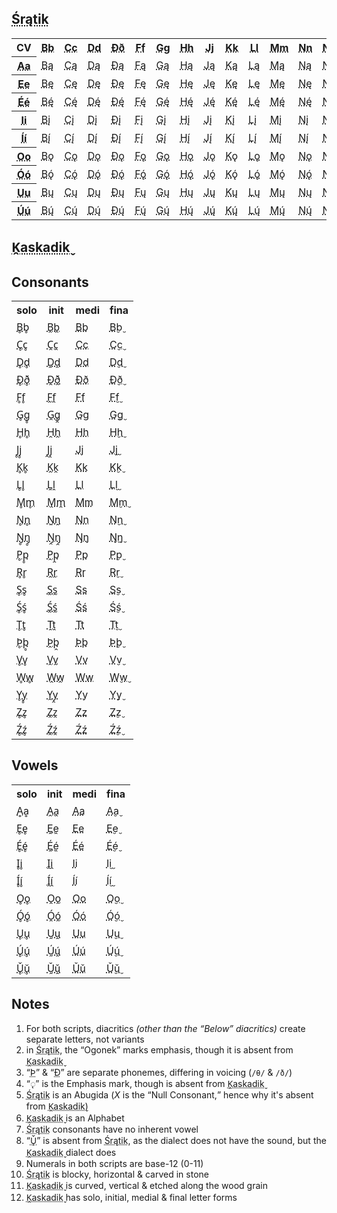 <!doctype html><html><head><title>Śrątik &amp; Kaskadik</title><link rel="stylesheet" href="neo.css"></head><body><section class="mono" id="stratic"><h1><abbr title="Stratic">Śrątik</abbr></h1><div class="table-wrapper"><table><tr><th>CV</th><th><abbr title="B">Bb</abbr></th><th><abbr title="Ch">Cc</abbr></th><th><abbr title="D">Dd</abbr></th><th><abbr title="Dh">Ðð</abbr></th><th><abbr title="F">Ff</abbr></th><th><abbr title="G">Gg</abbr></th><th><abbr title="H">Hh</abbr></th><th><abbr title="J">Jj</abbr></th><th><abbr title="K">Kk</abbr></th><th><abbr title="L">Ll</abbr></th><th><abbr title="M">Mm</abbr></th><th><abbr title="N">Nn</abbr></th><th><abbr title="Ng">Ŋŋ</abbr></th><th><abbr title="P">Pp</abbr></th><th><abbr title="R">Rr</abbr></th><th><abbr title="S">Ss</abbr></th><th><abbr title="Sh">Śś</abbr></th><th><abbr title="T">Tt</abbr></th><th><abbr title="Th">Þþ</abbr></th><th><abbr title="V">Vv</abbr></th><th><abbr title="W">Ww</abbr></th><th><abbr title="[null]">Xx</abbr></th><th><abbr title="Y">Yy</abbr></th><th><abbr title="Z">Zz</abbr></th><th><abbr title="Zh">Źź</abbr></th></tr><tr><th><abbr title="A">Aa</abbr></th><td><abbr title="Ba">Bą</abbr></td><td><abbr title="Cha">Cą</abbr></td><td><abbr title="Da">Dą</abbr></td><td><abbr title="Dha">Ðą</abbr></td><td><abbr title="Fa">Fą</abbr></td><td><abbr title="Ga">Gą</abbr></td><td><abbr title="Ha">Hą</abbr></td><td><abbr title="Ja">Ją</abbr></td><td><abbr title="Ka">Ką</abbr></td><td><abbr title="La">Lą</abbr></td><td><abbr title="Ma">Mą</abbr></td><td><abbr title="Na">Ną</abbr></td><td><abbr title="Nga">Ŋą</abbr></td><td><abbr title="Pa">Pą</abbr></td><td><abbr title="Ra">Rą</abbr></td><td><abbr title="Sa">Są</abbr></td><td><abbr title="Sha">Śą</abbr></td><td><abbr title="Ta">Tą</abbr></td><td><abbr title="Tha">Þą</abbr></td><td><abbr title="Va">Vą</abbr></td><td><abbr title="Wa">Wą</abbr></td><td><abbr title="A">Xą</abbr></td><td><abbr title="Ya">Yą</abbr></td><td><abbr title="Za">Zą</abbr></td><td><abbr title="Zha">Źą</abbr></td></tr><tr><th><abbr title="E">Ee</abbr></th><td><abbr title="Be">Bę</abbr></td><td><abbr title="Che">Cę</abbr></td><td><abbr title="De">Dę</abbr></td><td><abbr title="Dhe">Ðę</abbr></td><td><abbr title="Fe">Fę</abbr></td><td><abbr title="Ge">Gę</abbr></td><td><abbr title="He">Hę</abbr></td><td><abbr title="Je">Ję</abbr></td><td><abbr title="Ke">Kę</abbr></td><td><abbr title="Le">Lę</abbr></td><td><abbr title="Me">Mę</abbr></td><td><abbr title="Ne">Nę</abbr></td><td><abbr title="Nge">Ŋę</abbr></td><td><abbr title="Pe">Pę</abbr></td><td><abbr title="Re">Rę</abbr></td><td><abbr title="Se">Sę</abbr></td><td><abbr title="She">Śę</abbr></td><td><abbr title="Te">Tę</abbr></td><td><abbr title="The">Þę</abbr></td><td><abbr title="Ve">Vę</abbr></td><td><abbr title="We">Wę</abbr></td><td><abbr title="E">Xę</abbr></td><td><abbr title="Ye">Yę</abbr></td><td><abbr title="Ze">Zę</abbr></td><td><abbr title="Zhe">Źę</abbr></td></tr><tr><th><abbr title="Ei">Éé</abbr></th><td><abbr title="Bei">Bę́</abbr></td><td><abbr title="Chei">Cę́</abbr></td><td><abbr title="Dei">Dę́</abbr></td><td><abbr title="Dhei">Ðę́</abbr></td><td><abbr title="Fei">Fę́</abbr></td><td><abbr title="Gei">Gę́</abbr></td><td><abbr title="Hei">Hę́</abbr></td><td><abbr title="Jei">Ję́</abbr></td><td><abbr title="Kei">Kę́</abbr></td><td><abbr title="Lei">Lę́</abbr></td><td><abbr title="Mei">Mę́</abbr></td><td><abbr title="Nei">Nę́</abbr></td><td><abbr title="Ngei">Ŋę́</abbr></td><td><abbr title="Pei">Pę́</abbr></td><td><abbr title="Rei">Rę́</abbr></td><td><abbr title="Sei">Sę́</abbr></td><td><abbr title="Shei">Śę́</abbr></td><td><abbr title="Tei">Tę́</abbr></td><td><abbr title="Thei">Þę́</abbr></td><td><abbr title="Vei">Vę́</abbr></td><td><abbr title="Wei">Wę́</abbr></td><td><abbr title="Ei">Xę́</abbr></td><td><abbr title="Yei">Yę́</abbr></td><td><abbr title="Zei">Zę́</abbr></td><td><abbr title="Zhei">Źę́</abbr></td></tr><tr><th><abbr title="I">Ii</abbr></th><td><abbr title="Bi">Bį</abbr></td><td><abbr title="Chi">Cį</abbr></td><td><abbr title="Di">Dį</abbr></td><td><abbr title="Dhi">Ðį</abbr></td><td><abbr title="Fi">Fį</abbr></td><td><abbr title="Gi">Gį</abbr></td><td><abbr title="Hi">Hį</abbr></td><td><abbr title="Ji">Jį</abbr></td><td><abbr title="Ki">Kį</abbr></td><td><abbr title="Li">Lį</abbr></td><td><abbr title="Mi">Mį</abbr></td><td><abbr title="Ni">Nį</abbr></td><td><abbr title="Ngi">Ŋį</abbr></td><td><abbr title="Pi">Pį</abbr></td><td><abbr title="Ri">Rį</abbr></td><td><abbr title="Si">Sį</abbr></td><td><abbr title="Shi">Śį</abbr></td><td><abbr title="Ti">Tį</abbr></td><td><abbr title="Thi">Þį</abbr></td><td><abbr title="Vi">Vį</abbr></td><td><abbr title="Wi">Wį</abbr></td><td><abbr title="I">Xį</abbr></td><td><abbr title="Yi">Yį</abbr></td><td><abbr title="Zi">Zį</abbr></td><td><abbr title="Zhi">Źį</abbr></td></tr><tr><th><abbr title="Ie">Íí</abbr></th><td><abbr title="Bie">Bį́</abbr></td><td><abbr title="Chie">Cį́</abbr></td><td><abbr title="Die">Dį́</abbr></td><td><abbr title="Dhie">Ðį́</abbr></td><td><abbr title="Fie">Fį́</abbr></td><td><abbr title="Gie">Gį́</abbr></td><td><abbr title="Hie">Hį́</abbr></td><td><abbr title="Jie">Jį́</abbr></td><td><abbr title="Kie">Kį́</abbr></td><td><abbr title="Lie">Lį́</abbr></td><td><abbr title="Mie">Mį́</abbr></td><td><abbr title="Nie">Nį́</abbr></td><td><abbr title="Ngie">Ŋį́</abbr></td><td><abbr title="Pie">Pį́</abbr></td><td><abbr title="Rie">Rį́</abbr></td><td><abbr title="Sie">Sį́</abbr></td><td><abbr title="Shie">Śį́</abbr></td><td><abbr title="Tie">Tį́</abbr></td><td><abbr title="Thie">Þį́</abbr></td><td><abbr title="Vie">Vį́</abbr></td><td><abbr title="Wie">Wį́</abbr></td><td><abbr title="Ie">Xį́</abbr></td><td><abbr title="Yie">Yį́</abbr></td><td><abbr title="Zie">Zį́</abbr></td><td><abbr title="Zhie">Źį́</abbr></td></tr><tr><th><abbr title="O">Oo</abbr></th><td><abbr title="Bo">Bǫ</abbr></td><td><abbr title="Cho">Cǫ</abbr></td><td><abbr title="Do">Dǫ</abbr></td><td><abbr title="Dho">Ðǫ</abbr></td><td><abbr title="Fo">Fǫ</abbr></td><td><abbr title="Go">Gǫ</abbr></td><td><abbr title="Ho">Hǫ</abbr></td><td><abbr title="Jo">Jǫ</abbr></td><td><abbr title="Ko">Kǫ</abbr></td><td><abbr title="Lo">Lǫ</abbr></td><td><abbr title="Mo">Mǫ</abbr></td><td><abbr title="No">Nǫ</abbr></td><td><abbr title="Ngo">Ŋǫ</abbr></td><td><abbr title="Po">Pǫ</abbr></td><td><abbr title="Ro">Rǫ</abbr></td><td><abbr title="So">Sǫ</abbr></td><td><abbr title="Sho">Śǫ</abbr></td><td><abbr title="To">Tǫ</abbr></td><td><abbr title="Tho">Þǫ</abbr></td><td><abbr title="Vo">Vǫ</abbr></td><td><abbr title="Wo">Wǫ</abbr></td><td><abbr title="O">Xǫ</abbr></td><td><abbr title="Yo">Yǫ</abbr></td><td><abbr title="Zo">Zǫ</abbr></td><td><abbr title="Zho">Źǫ</abbr></td></tr><tr><th><abbr title="Ow">Óó</abbr></th><td><abbr title="Bow">Bǫ́</abbr></td><td><abbr title="Chow">Cǫ́</abbr></td><td><abbr title="Dow">Dǫ́</abbr></td><td><abbr title="Dhow">Ðǫ́</abbr></td><td><abbr title="Fow">Fǫ́</abbr></td><td><abbr title="Gow">Gǫ́</abbr></td><td><abbr title="How">Hǫ́</abbr></td><td><abbr title="Jow">Jǫ́</abbr></td><td><abbr title="Kow">Kǫ́</abbr></td><td><abbr title="Low">Lǫ́</abbr></td><td><abbr title="Mow">Mǫ́</abbr></td><td><abbr title="Now">Nǫ́</abbr></td><td><abbr title="Ngow">Ŋǫ́</abbr></td><td><abbr title="Pow">Pǫ́</abbr></td><td><abbr title="Row">Rǫ́</abbr></td><td><abbr title="Sow">Sǫ́</abbr></td><td><abbr title="Show">Śǫ́</abbr></td><td><abbr title="Tow">Tǫ́</abbr></td><td><abbr title="Thow">Þǫ́</abbr></td><td><abbr title="Vow">Vǫ́</abbr></td><td><abbr title="Wow">Wǫ́</abbr></td><td><abbr title="Ow">Xǫ́</abbr></td><td><abbr title="Yow">Yǫ́</abbr></td><td><abbr title="Zow">Zǫ́</abbr></td><td><abbr title="Zhow">Źǫ́</abbr></td></tr><tr><th><abbr title="U">Uu</abbr></th><td><abbr title="Bu">Bų</abbr></td><td><abbr title="Chu">Cų</abbr></td><td><abbr title="Du">Dų</abbr></td><td><abbr title="Dhu">Ðų</abbr></td><td><abbr title="Fu">Fų</abbr></td><td><abbr title="Gu">Gų</abbr></td><td><abbr title="Hu">Hų</abbr></td><td><abbr title="Ju">Jų</abbr></td><td><abbr title="Ku">Kų</abbr></td><td><abbr title="Lu">Lų</abbr></td><td><abbr title="Mu">Mų</abbr></td><td><abbr title="Nu">Nų</abbr></td><td><abbr title="Ngu">Ŋų</abbr></td><td><abbr title="Pu">Pų</abbr></td><td><abbr title="Ru">Rų</abbr></td><td><abbr title="Su">Sų</abbr></td><td><abbr title="Shu">Śų</abbr></td><td><abbr title="Tu">Tų</abbr></td><td><abbr title="Thu">Þų</abbr></td><td><abbr title="Vu">Vų</abbr></td><td><abbr title="Wu">Wų</abbr></td><td><abbr title="U">Xų</abbr></td><td><abbr title="Yu">Yų</abbr></td><td><abbr title="Zu">Zų</abbr></td><td><abbr title="Zhu">Źų</abbr></td></tr><tr><th><abbr title="Oo">Úú</abbr></th><td><abbr title="Boo">Bų́</abbr></td><td><abbr title="Choo">Cų́</abbr></td><td><abbr title="Doo">Dų́</abbr></td><td><abbr title="Dhoo">Ðų́</abbr></td><td><abbr title="Foo">Fų́</abbr></td><td><abbr title="Goo">Gų́</abbr></td><td><abbr title="Hoo">Hų́</abbr></td><td><abbr title="Joo">Jų́</abbr></td><td><abbr title="Koo">Kų́</abbr></td><td><abbr title="Loo">Lų́</abbr></td><td><abbr title="Moo">Mų́</abbr></td><td><abbr title="Noo">Nų́</abbr></td><td><abbr title="Ngoo">Ŋų́</abbr></td><td><abbr title="Poo">Pų́</abbr></td><td><abbr title="Roo">Rų́</abbr></td><td><abbr title="Soo">Sų́</abbr></td><td><abbr title="Shoo">Śų́</abbr></td><td><abbr title="Too">Tų́</abbr></td><td><abbr title="Thoo">Þų́</abbr></td><td><abbr title="Voo">Vų́</abbr></td><td><abbr title="Woo">Wų́</abbr></td><td><abbr title="Oo">Xų́</abbr></td><td><abbr title="Yoo">Yų́</abbr></td><td><abbr title="Zoo">Zų́</abbr></td><td><abbr title="Zhoo">Źų́</abbr></td></tr></table></div></section><section class="serif" id="cascadic"><h1><abbr title="Cascadic">K̭askadik̬</abbr></h1><h2>Consonants</h2><table><tr><th>solo</th><th>init</th><th>medi</th><th>fina</th></tr><tr><td><abbr title="B">B̥b̥</abbr></td><td><abbr title="B">B̭b̭</abbr></td><td><abbr title="B">Bb</abbr></td><td><abbr title="B">B̬b̬</abbr></td></tr><tr><td><abbr title="Ch">C̥c̥</abbr></td><td><abbr title="Ch">C̭c̭</abbr></td><td><abbr title="Ch">Cc</abbr></td><td><abbr title="Ch">C̬c̬</abbr></td></tr><tr><td><abbr title="D">D̥d̥</abbr></td><td><abbr title="D">Ḓḓ</abbr></td><td><abbr title="D">Dd</abbr></td><td><abbr title="D">D̬d̬</abbr></td></tr><tr><td><abbr title="Dh">Ð̥ð̥</abbr></td><td><abbr title="Dh">Ð̭ð̭</abbr></td><td><abbr title="Dh">Ðð</abbr></td><td><abbr title="Dh">Ð̬ð̬</abbr></td></tr><tr><td><abbr title="F">F̥f̥</abbr></td><td><abbr title="F">F̭f̭</abbr></td><td><abbr title="F">Ff</abbr></td><td><abbr title="F">F̬f̬</abbr></td></tr><tr><td><abbr title="G">G̥g̥</abbr></td><td><abbr title="G">G̭g̭</abbr></td><td><abbr title="G">Gg</abbr></td><td><abbr title="G">G̬g̬</abbr></td></tr><tr><td><abbr title="H">H̥h̥</abbr></td><td><abbr title="H">H̭h̭</abbr></td><td><abbr title="H">Hh</abbr></td><td><abbr title="H">H̬h̬</abbr></td></tr><tr><td><abbr title="J">J̥j̥</abbr></td><td><abbr title="J">J̭j̭</abbr></td><td><abbr title="J">Jj</abbr></td><td><abbr title="J">J̬j̬</abbr></td></tr><tr><td><abbr title="K">K̥k̥</abbr></td><td><abbr title="K">K̭k̭</abbr></td><td><abbr title="K">Kk</abbr></td><td><abbr title="K">K̬k̬</abbr></td></tr><tr><td><abbr title="L">L̥l̥</abbr></td><td><abbr title="L">Ḽḽ</abbr></td><td><abbr title="L">Ll</abbr></td><td><abbr title="L">L̬l̬</abbr></td></tr><tr><td><abbr title="M">M̥m̥</abbr></td><td><abbr title="M">M̭m̭</abbr></td><td><abbr title="M">Mm</abbr></td><td><abbr title="M">M̬m̬</abbr></td></tr><tr><td><abbr title="N">N̥n̥</abbr></td><td><abbr title="N">Ṋṋ</abbr></td><td><abbr title="N">Nn</abbr></td><td><abbr title="N">N̬n̬</abbr></td></tr><tr><td><abbr title="Ng">Ŋ̥ŋ̥</abbr></td><td><abbr title="Ng">Ŋ̭ŋ̭</abbr></td><td><abbr title="Ng">Ŋŋ</abbr></td><td><abbr title="Ng">Ŋ̬ŋ̬</abbr></td></tr><tr><td><abbr title="P">P̥p̥</abbr></td><td><abbr title="P">P̭p̭</abbr></td><td><abbr title="P">Pp</abbr></td><td><abbr title="P">P̬p̬</abbr></td></tr><tr><td><abbr title="R">R̥r̥</abbr></td><td><abbr title="R">R̭r̭</abbr></td><td><abbr title="R">Rr</abbr></td><td><abbr title="R">R̬r̬</abbr></td></tr><tr><td><abbr title="S">S̥s̥</abbr></td><td><abbr title="S">S̭s̭</abbr></td><td><abbr title="S">Ss</abbr></td><td><abbr title="S">S̬s̬</abbr></td></tr><tr><td><abbr title="Sh">Ś̥ś̥</abbr></td><td><abbr title="Sh">Ś̭ś̭</abbr></td><td><abbr title="Sh">Śś</abbr></td><td><abbr title="Sh">Ś̬ś̬</abbr></td></tr><tr><td><abbr title="T">T̥t̥</abbr></td><td><abbr title="T">Ṱṱ</abbr></td><td><abbr title="T">Tt</abbr></td><td><abbr title="T">T̬t̬</abbr></td></tr><tr><td><abbr title="Th">Þ̥þ̥</abbr></td><td><abbr title="Th">Þ̭þ̭</abbr></td><td><abbr title="Th">Þþ</abbr></td><td><abbr title="Th">Þ̬þ̬</abbr></td></tr><tr><td><abbr title="V">V̥v̥</abbr></td><td><abbr title="V">V̭v̭</abbr></td><td><abbr title="V">Vv</abbr></td><td><abbr title="V">V̬v̬</abbr></td></tr><tr><td><abbr title="W">W̥w̥</abbr></td><td><abbr title="W">W̭w̭</abbr></td><td><abbr title="W">Ww</abbr></td><td><abbr title="W">W̬w̬</abbr></td></tr><tr><td><abbr title="Y">Y̥y̥</abbr></td><td><abbr title="Y">Y̭y̭</abbr></td><td><abbr title="Y">Yy</abbr></td><td><abbr title="Y">Y̬y̬</abbr></td></tr><tr><td><abbr title="Z">Z̥z̥</abbr></td><td><abbr title="Z">Z̭z̭</abbr></td><td><abbr title="Z">Zz</abbr></td><td><abbr title="Z">Z̬z̬</abbr></td></tr><tr><td><abbr title="Zh">Ź̥ź̥</abbr></td><td><abbr title="Zh">Ź̭ź̭</abbr></td><td><abbr title="Zh">Źź</abbr></td><td><abbr title="Zh">Ź̬ź̬</abbr></td></tr></table><h2>Vowels</h2><table><tr><th>solo</th><th>init</th><th>medi</th><th>fina</th></tr><tr><td><abbr title="A">Ḁḁ</abbr></td><td><abbr title="A">A̭a̭</abbr></td><td><abbr title="A">Aa</abbr></td><td><abbr title="A">A̬a̬</abbr></td></tr><tr><td><abbr title="E">E̥e̥</abbr></td><td><abbr title="E">Ḙḙ</abbr></td><td><abbr title="E">Ee</abbr></td><td><abbr title="E">E̬e̬</abbr></td></tr><tr><td><abbr title="Ei">É̥é̥</abbr></td><td><abbr title="Ei">Ḙ́ḙ́</abbr></td><td><abbr title="Ei">Éé</abbr></td><td><abbr title="Ei">É̬é̬</abbr></td></tr><tr><td><abbr title="I">I̥i̥</abbr></td><td><abbr title="I">I̭i̭</abbr></td><td><abbr title="I">Ii</abbr></td><td><abbr title="I">I̬i̬</abbr></td></tr><tr><td><abbr title="Ie">Í̥í̥</abbr></td><td><abbr title="Ie">Í̭í̭</abbr></td><td><abbr title="Ie">Íí</abbr></td><td><abbr title="Ie">Í̬í̬</abbr></td></tr><tr><td><abbr title="O">O̥o̥</abbr></td><td><abbr title="O">O̭o̭</abbr></td><td><abbr title="O">Oo</abbr></td><td><abbr title="O">O̬o̬</abbr></td></tr><tr><td><abbr title="Ow">Ó̥ó̥</abbr></td><td><abbr title="Ow">Ó̭ó̭</abbr></td><td><abbr title="Ow">Óó</abbr></td><td><abbr title="Ow">Ó̬ó̬</abbr></td></tr><tr><td><abbr title="U">U̥u̥</abbr></td><td><abbr title="U">Ṷṷ</abbr></td><td><abbr title="U">Uu</abbr></td><td><abbr title="U">U̬u̬</abbr></td></tr><tr><td><abbr title="Oo">Ú̥ú̥</abbr></td><td><abbr title="Oo">Ṷ́ṷ́</abbr></td><td><abbr title="Oo">Úú</abbr></td><td><abbr title="Oo">Ú̬ú̬</abbr></td></tr><tr><td><abbr title="Ue">Ǔ̥ǔ̥</abbr></td><td><abbr title="Ue">Ṷ̌ṷ̌</abbr></td><td><abbr title="Ue">Ǔǔ</abbr></td><td><abbr title="Ue">Ǔ̬ǔ̬</abbr></td></tr></table></section><section class="sans" id="notes"><h1>Notes</h1><ol><li>For both scripts, diacritics <em>(other than the <q>Below</q> diacritics)</em> create separate letters, not variants</li><li>in <abbr title="Stratic">Śrątik</abbr>, the <q>Ogonek</q> marks emphasis, though it is absent from <abbr title="Cascadic">K̭askadik̬</abbr></li><li><q><abbr title="Th">Þ</abbr></q> & <q><abbr title="Dh">Ð</abbr></q> are separate phonemes, differing in voicing (<code>/θ/</code> & <code>/ð/</code>)</li><li><q>◌̨</q> is the Emphasis mark, though is absent from <abbr title="Cascadic">K̭askadik̬</abbr></li><li><abbr title="Stratic">Śrątik</abbr> is an Abugida (<em>X</em> is the <q>Null Consonant,</q> hence why it's absent from <abbr title="Cascadic">K̭askadik̬</abbr>)</li><li><abbr title="Cascadic">K̭askadik̬</abbr> is an Alphabet</li><li><abbr title="Stratic">Śrątik</abbr> consonants have no inherent vowel</li><li><q><abbr title="Ue">Ǔ̥</abbr></q> is absent from <abbr title="Stratic">Śrątik</abbr>, as the dialect does not have the sound, but the <abbr title="Cascadic">K̭askadik̬</abbr> dialect does</li><li>Numerals in both scripts are base-12 (0-11)</li><li><abbr title="Stratic">Śrątik</abbr> is blocky, horizontal & carved in stone</li><li><abbr title="Cascadic">K̭askadik̬</abbr> is curved, vertical & etched along the wood grain</li><li><abbr title="Cascadic">K̭askadik̬</abbr> has solo, initial, medial & final letter forms</li></ol></section></body></html>